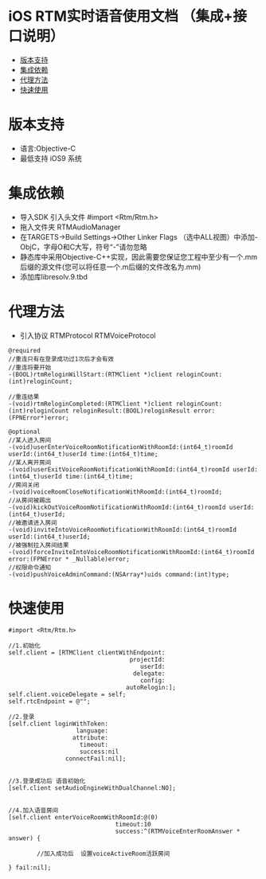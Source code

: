 
iOS RTM实时语音使用文档 （集成+接口说明）
================================

* [版本支持](#版本支持)
* [集成依赖](#集成依赖)
* [代理方法](#代理方法)
* [快速使用](#快速使用)


<a id="版本支持">版本支持</a>
================
* 语言:Objective-C  
* 最低支持 iOS9 系统



<a id="集成依赖">集成依赖</a>
================
* 导入SDK 引入头文件 #import <Rtm/Rtm.h>
* 拖入文件夹 RTMAudioManager
* 在TARGETS->Build Settings->Other Linker Flags （选中ALL视图）中添加-ObjC，字母O和C大写，符号“-”请勿忽略
* 静态库中采用Objective-C++实现，因此需要您保证您工程中至少有一个.mm后缀的源文件(您可以将任意一个.m后缀的文件改名为.mm)
* 添加库libresolv.9.tbd




<a id="代理方法">代理方法</a>
================
* 引入协议 RTMProtocol  RTMVoiceProtocol
    
```objc
@required
//重连只有在登录成功过1次后才会有效
//重连将要开始
-(BOOL)rtmReloginWillStart:(RTMClient *)client reloginCount:(int)reloginCount;

//重连结果
-(void)rtmReloginCompleted:(RTMClient *)client reloginCount:(int)reloginCount reloginResult:(BOOL)reloginResult error:(FPNError*)error;

@optional
//某人进入房间
-(void)userEnterVoiceRoomNotificationWithRoomId:(int64_t)roomId userId:(int64_t)userId time:(int64_t)time;
//某人离开房间
-(void)userExitVoiceRoomNotificationWithRoomId:(int64_t)roomId userId:(int64_t)userId time:(int64_t)time;
//房间关闭
-(void)voiceRoomCloseNotificationWithRoomId:(int64_t)roomId;
//从房间被踢出
-(void)kickOutVoiceRoomNotificationWithRoomId:(int64_t)roomId userId:(int64_t)userId;
//被邀请进入房间
-(void)inviteIntoVoiceRoomNotificationWithRoomId:(int64_t)roomId userId:(int64_t)userId;
//被强制拉入房间结果
-(void)forceInviteIntoVoiceRoomNotificationWithRoomId:(int64_t)roomId error:(FPNError * _Nullable)error;
//权限命令通知
-(void)pushVoiceAdminCommand:(NSArray*)uids command:(int)type;
```






<a id="快速使用">快速使用</a>
================
```objc
#import <Rtm/Rtm.h>

//1.初始化
self.client = [RTMClient clientWithEndpoint:
                                  projectId:
                                     userId:
                                   delegate:
                                     config:
                                 autoRelogin:];
self.client.voiceDelegate = self;
self.rtcEndpoint = @"";

//2.登录
[self.client loginWithToken:
                   language:
                  attribute:
                    timeout:
                    success:nil 
                connectFail:nil];
                    
     
//3.登录成功后 语音初始化
[self.client setAudioEngineWithDualChannel:NO];
         
         
//4.加入语音房间
[self.client enterVoiceRoomWithRoomId:@(0)
                              timeout:10
                              success:^(RTMVoiceEnterRoomAnswer * answer) {

        //加入成功后  设置voiceActiveRoom活跃房间
        
} fail:nil];

           
```




 




